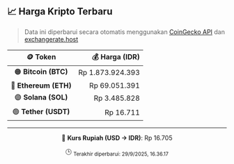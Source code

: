 

<!-- HARGA_KRIPTO -->
## 📈 Harga Kripto Terbaru

> Data ini diperbarui secara otomatis menggunakan [CoinGecko API](https://www.coingecko.com/) dan [exchangerate.host](https://exchangerate.host/)

<div align="center">

| 🪙 Token | 💰 Harga (IDR) |
|:------:|---------------:|
| 🟠 **Bitcoin (BTC)**   | Rp 1.873.924.393 |
| 🔵 **Ethereum (ETH)**  | Rp 69.051.391 |
| 🟣 **Solana (SOL)**    | Rp 3.485.828 |
| 🟢 **Tether (USDT)**   | Rp 16.711 |

---

💱 **Kurs Rupiah (USD → IDR)**: Rp 16.705

🕒 <sub>Terakhir diperbarui: 29/9/2025, 16.36.17</sub>

</div>
<!-- /HARGA_KRIPTO -->